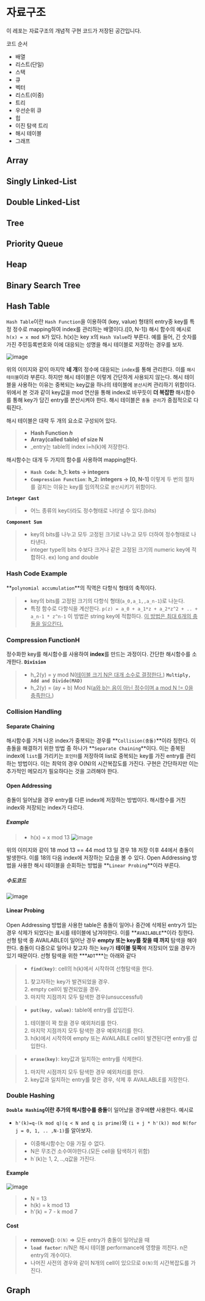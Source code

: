 # 자료구조
이 레포는 자료구조의 개념적 구현 코드가 저장된 공간입니다.        
    
코드 순서
    
* 배열
* 리스트(단일)
* 스택
* 큐
* 벡터
* 리스트(이중)
* 트리
* 우선순위 큐
* 힙
* 이진 탐색 트리
* 해시 테이블
* 그래프 
## Array
## Singly Linked-List
## Double Linked-List
## Tree
## Priority Queue
## Heap
## Binary Search Tree
## Hash Table
`Hash Table`이란 `Hash Function`을 이용하여 (key, value) 형태의 entry중 key를 특정 정수로 mapping하여 index를 관리하는 배열이다.([0, N-1])
해시 함수의 예시로 `h(x) = x mod N`가 있다. h(x)는 key x의 `Hash Value`라 부른다.
예를 들어, 긴 숫자를 가진 주민등록번호와 이에 대응되는 성명을 해시 테이블로 저장하는 경우를 보자.

![image](https://user-images.githubusercontent.com/86244920/208908067-81bde8b0-cd97-4b51-bf56-22f7eeee2821.png)

위의 이미지와 같이 마지막 **네 개**의 정수에 대응되는 `index`를 통해 관리한다. 이를 `해시 테이블`이라 부른다.
하지만 해시 테이블은 이렇게 간단하게 사용되지 않는다. 해시 테이블을 사용하는 이유는 중복되는 key값을 하나의 테이블에 `분산`시켜 관리하기 위함이다.
위에서 본 것과 같이 key값을 mod 연산을 통해 index로 바꾸듯이 **더 복잡한** 해시함수를 통해 key가 담긴 entry를 분산시켜야 한다.
해시 테이블은 `충돌 관리`가 중점적으로 다뤄진다.

해시 테이블은 대략 두 개의 요소로 구성되어 있다.
>* **Hash Function _h_**
>* **Array(called table) of size N**
>* _entry는 table의 index i=h(k)에 저장한다.

해시함수는 대개 두 가지의 함수를 사용하여 mapping한다. 
>* **`Hash Code`**: **h_1: kets -> integers**
>* **`Compression Function`**: **h_2: integers -> [0, N-1]**
이렇게 두 번의 절차를 걸치는 이유는 key를 임의적으로 `분산`시키기 위함이다.

**`Integer Cast`**
>* 어느 종류의 key더라도 정수형태로 나타낼 수 있다.(bits)

**`Component Sum`**
>* key의 bits를 나누고 모두 고정된 크기로 나누고 모두 더하여 정수형태로 나타낸다.
>* integer type의 bits 수보다 크거나 같은 고정된 크기의 numeric key에 적합하다. ex) long and double
### Hash Code Example
**`polynomial accumulation`**의 직역은 다항식 형태의 축적이다.
>* key의 bits를 고정된 크기의 다항식 형태(`a_0,a_1,,a_n-1`)로 나눈다.
>* 특정 함수로 다항식을 계산한다. `p(z) = a_0 + a_1*z + a_2*z^2 + .. + a_n-1 * z^n-1`
> 이 방법은 string key에 적합하다. <u>이 방법은 최대 6개의 충돌을 일으킨다.</u>
### Compression FunctionH
정수화한 key를 해시함수를 사용하여 **index**를 만드는 과정이다.
간단한 해시함수를 소개한다.
**`Division`**
>* h_2(y) = y mod N(<u>테이블 크기 N은 대개 소수로 결정한다.</u>)
**`Multiply, Add and Divide(MAD)`**
>* h_2(y) = (ay + b) Mod N(<u>a와 b는 음이 아닌 정수이며 a mod N != 0을 충족한다.</u>)
### Collision Handling
#### Separate Chaining
해시함수를 거쳐 나온 index가 중복되는 경우를 **`Collision(충돌)`**이라 칭한다. 
이 충돌을 해결하기 위한 방법 중 하나가 **`Separate Chaining`**이다. 
이는 중복된 index에 `list`를 가리키는 `포인터`를 저장하여 list로 중복되는 key를 가진 entry를 관리하는 방법이다.
이는 최악의 경우 O(N)의 시간복잡도를 가진다.
구현은 간단하지만 이는 추가적인 메모리가 필요하다는 것을 고려해야 한다.
#### Open Addressing
충돌이 일어났을 경우 entry를 다른 index에 저장하는 방법이다. 해시함수를 거친 index와 저장되는 index가 다르다.
##### Example
>* h(x) = x mod 13
![image](https://user-images.githubusercontent.com/86244920/208910032-ebd324e7-ab97-4b64-946a-2db07507be7f.png)

위의 이미지와 같이 18 mod 13 == 44 mod 13 일 경우 18 저장 이후 44에서 충돌이 발생한다. 이를 18의 다음 index에 저장하는 모습을 볼 수 있다.
Open Addressing 방법을 사용한 해시 테이블을 순회하는 방법을 **`Linear Probing`**이라 부른다.
##### 수도코드
![image](https://user-images.githubusercontent.com/86244920/208910704-884a85b5-23ef-4873-b7fa-a05b6030a495.png)

#### Linear Probing
Open Addressing 방법을 사용한 table은 충돌이 일어나 중간에 삭제된 entry가 있는 경우
삭제가 되었다는 표시를 테이블에 남겨야한다. 이를 **`AVAILABLE`**이라 칭한다.
선형 탐색 중 AVAILABLE이 일어난 경우 **empty 또는 key를 찾을 때 까지** 탐색을 해야한다.
충돌이 다중으로 일어나 찾고자 하는 key가 **테이블 뒷쪽**에 저장되어 있을 경우가 있기 때문이다.
선형 탐색을 위한 ***`ADT`***는 아래와 같다
>* **`find(key)`**: cell의 h(k)에서 시작하여 선형탐색을 한다. 
> 1. 찾고자하는 key가 발견되었을 경우.
> 2. empty cell이 발견되었을 경우.
> 3. 마지막 지점까지 모두 탐색한 경우(unsuccessful)

> * **`put(key, value)`**: table에 entry를 삽입한다.
> 1. 테이블이 꽉 찼을 경우 예외처리를 한다.
> 2.  마지막 지점까지 모두 탐색한 경우 예외처리를 한다. 
> 3. h(k)에서 시작하여 empty 또는 AVAILABLE cell이 발견된다면 entry를 삽입한다.

> * **`erase(key)`**: key값과 일치하는 entry를 삭제한다.
> 1. 마지막 시점까지 모두 탐색한 경우 예외처리를 한다.
> 2. key값과 일치하는 entry를 찾은 경우, 삭제 후 AVAILABLE를 저장한다.

### Double Hashing
**`Double Hashing`이란 추가의 해시함수를 충돌**이 일어났을 경우에**만** 사용한다.
예시로 
* `h'(k)=q-(k mod q)(q < N and q is prime)`와 `(i + j * h'(k)) mod N(for j = 0, 1, .. ,N-1)`를 알아보자.
>* 이중해시함수는 0을 가질 수 없다.
>* N은 무조건 소수여야한다.(모든 cell을 탐색하기 위함)
>* h`(k)는 1, 2, ..,q값을 가진다.

#### Example
![image](https://user-images.githubusercontent.com/86244920/208913309-bbc2022c-b732-4cc5-accb-ed2859f642ac.png)
>* N = 13
>* h(k) = k mod 13
>* h'(k) = 7 - k mod 7 
#### Cost
>* **remove()**: `O(N)` => 모든 entry가 충돌이 일어났을 때
>* **`load factor`**: n/N은 해시 테이블 performance에 영향을 끼친다. n은 entry의 개수이다.
>* 나머진 사전의 경우와 같이 N개의 cell이 있으므로 `O(N)`의 시간복잡도를 가진다.
## Graph
